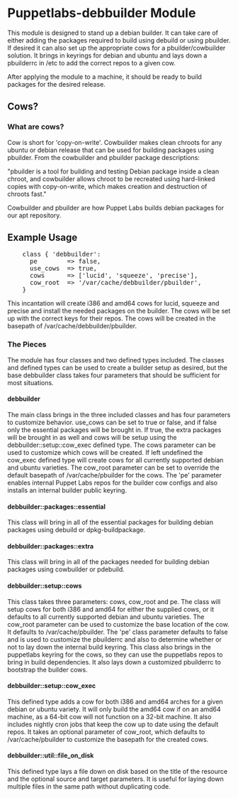 # Puppetlabs-debbuilder Module #

  This module is designed to stand up a debian builder. It can take care of
  either adding the packages required to build using debuild or using pbuilder.
  If desired it can also set up the appropriate cows for a pbuilder/cowbuilder
  solution. It brings in keyrings for debian and ubuntu and lays down a
  pbuilderrc in /etc to add the correct repos to a given cow.

  After applying the module to a machine, it should be ready to build packages
  for the desired release.

## Cows? ##

### What are cows? ###

  Cow is short for 'copy-on-write'. Cowbuilder makes clean chroots for any ubuntu
  or debian release that can be used for building packages using pbuilder.  From
  the cowbuilder and pbuilder package descriptions:

  "pbuilder is a tool for building and testing Debian package inside a clean
  chroot, and cowbuilder allows chroot to be recreated using hard-linked copies
  with copy-on-write, which makes creation and destruction of chroots fast."

  Cowbuilder and pbuilder are how Puppet Labs builds debian packages for our apt
  repository.

## Example Usage ##
<pre>
    class { 'debbuilder':
      pe        => false,
      use_cows  => true,
      cows      => ['lucid', 'squeeze', 'precise'],
      cow_root  => '/var/cache/debbuilder/pbuilder',
    }
</pre>

  This incantation will create i386 and amd64 cows for lucid, squeeze and
  precise and install the needed packages on the builder. The cows will be set
  up with the correct keys for their repos. The cows will be created in the
  basepath of /var/cache/debbuilder/pbuilder.

### The Pieces ###

  The module has four classes and two defined types included. The classes and
  defined types can be used to create a builder setup as desired, but the base
  debbuilder class takes four parameters that should be sufficient for most
  situations.

#### debbuilder ####

  The main class brings in the three included classes and has four parameters
  to customize behavior. use\_cows can be set to true or false, and if false
  only the essential packages will be brought in. If true, the extra packages
  will be brought in as well and cows will be setup using the
  debbuilder::setup::cow\_exec defined type. The cows parameter can be used to
  customize which cows will be created. If left undefined the cow\_exec defined
  type will create cows for all currently supported debian and ubuntu
  varieties. The cow\_root parameter can be set to override the default
  basepath of /var/cache/pbuilder for the cows. The 'pe' parameter enables
  internal Puppet Labs repos for the builder cow configs and also installs an
  internal builder public keyring.

#### debbuilder::packages::essential ####

  This class will bring in all of the essential packages for building debian
  packages using debuild or dpkg-buildpackage.

#### debbuilder::packages::extra ####

  This class will bring in all of the packages needed for building debian
  packages using cowbuilder or pdebuild.

#### debbuilder::setup::cows ####

  This class takes three parameters: cows, cow\_root and pe. The class will
  setup cows for both i386 and amd64 for either the supplied cows, or it
  defaults to all currently supported debian and ubuntu varieties. The
  cow\_root parameter can be used to customize the base location of the cow. It
  defaults to /var/cache/pbuilder. The 'pe' class parameter defaults to false and
  is used to customize the pbuilderrc and also to determine whether or not to
  lay down the internal build keyring. This class also brings in the puppetlabs
  keyring for the cows, so they can use the puppetlabs repos to bring in build
  dependencies. It also lays down a customized pbuilderrc to bootstrap the
  builder cows.

#### debbuilder::setup::cow\_exec ####

  This defined type adds a cow for both i386 and amd64 arches for a given
  debian or ubuntu variety. It will only build the amd64 cow if on an amd64
  machine, as a 64-bit cow will not function on a 32-bit machine. It also
  includes nightly cron jobs that keep the cow up to date using the default
  repos. It takes an optional parameter of cow\_root, which defaults to
  /var/cache/pbuilder to customize the basepath for the created cows.

#### debbuilder::util::file\_on\_disk ####

  This defined type lays a file down on disk based on the title of the resource
  and the optional source and target parameters. It is useful for laying down
  multiple files in the same path without duplicating code.
